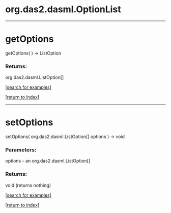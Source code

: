# org.das2.dasml.OptionList
***
<a name="getOptions"></a>
# getOptions
getOptions(  ) &rarr; ListOption



### Returns:
org.das2.dasml.ListOption[]


<a href="https://github.com/autoplot/dev/search?q=getOptions&unscoped_q=getOptions">[search for examples]</a>

<a href="https://github.com/autoplot/documentation/blob/master/javadoc/index-all.md">[return to index]</a>

***
<a name="setOptions"></a>
# setOptions
setOptions( org.das2.dasml.ListOption[] options ) &rarr; void



### Parameters:
options - an org.das2.dasml.ListOption[]

### Returns:
void (returns nothing)


<a href="https://github.com/autoplot/dev/search?q=setOptions&unscoped_q=setOptions">[search for examples]</a>

<a href="https://github.com/autoplot/documentation/blob/master/javadoc/index-all.md">[return to index]</a>

